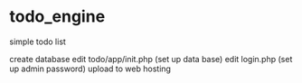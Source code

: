 # todo_engine
simple todo list

create database
edit todo/app/init.php (set up data base)
edit login.php (set up admin password)
upload to web hosting
